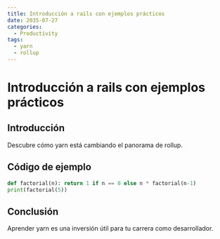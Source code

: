 ```yaml
---
title: Introducción a rails con ejemplos prácticos
date: 2035-07-27
categories:
  - Productivity
tags:
  - yarn
  - rollup
---
```


# Introducción a rails con ejemplos prácticos

## Introducción

Descubre cómo yarn está cambiando el panorama de rollup.

## Código de ejemplo

```python
def factorial(n): return 1 if n == 0 else n * factorial(n-1)
print(factorial(5))
```

## Conclusión

Aprender yarn es una inversión útil para tu carrera como desarrollador.